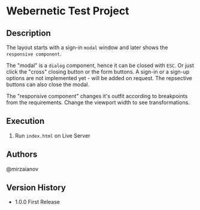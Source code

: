 # Webernetic Test Project

## Description

The layout starts with a sign-in `modal` window and later shows the `responsive component`.

The "modal" is a `dialog` component, hence it can be closed with `ESC`. 
Or just click the "cross" closing button or the form buttons.
A sign-in or a sign-up options are not implemented yet - will be added on request. The repsective buttons can also close the modal.

The "responsive component" changes it's outfit according to breakpoints from the requirements. Change the viewport width to see transformations.

## Execution

1. Run `index.html` on Live Server

## Authors

@mirzaianov

## Version History

- 1.0.0 First Release
